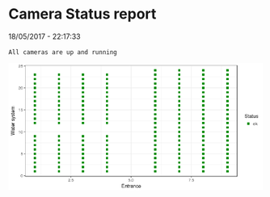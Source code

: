 Camera Status report
================
18/05/2017 - 22:17:33

    All cameras are up and running

![](camreport_files/figure-markdown_github/unnamed-chunk-2-1.png)
